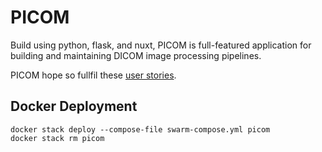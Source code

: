 # PICOM
Build using python, flask, and nuxt, PICOM is full-featured application for building and maintaining DICOM image processing pipelines.

PICOM hope so fullfil these [user stories](./stories.md).

## Docker Deployment
```
docker stack deploy --compose-file swarm-compose.yml picom
docker stack rm picom
```